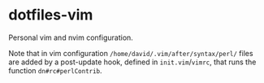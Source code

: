 # dotfiles-vim

Personal vim and nvim configuration.

Note that in vim configuration `/home/david/.vim/after/syntax/perl/` files
are added by a post-update hook, defined in `init.vim`/`vimrc`, that runs
the function `dn#rc#perlContrib`.
